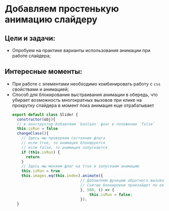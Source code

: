 # Добавляем простенькую анимацию слайдеру

Цели и задачи:
-
* Опробуем на практике варианты использования анимации при работе слайдера;

Интересные моменты:
-
- При работе с элементами необходимо комбинировать работу с `css` свойствами и анимацией;
- Способ для блокирования выстраивания анимации в обередь, что убирает возможность многократных вызовов при клике на прокрутку слайдера в момент пока анимация еще отрабатывает
  ```javascript
  export default class Slider {
    constructor(obj){
    // в конструктор бобавляем `boolean` флаг в положении `false`
    this.isRun = false
    changeClass(){
      // Здесь мы проверяем состояние флага 
      // если true, то анимация блокируется 
      // если false, то анимация запускается
      if (this.isRun) {
        return
      }
      // Здесь мы меняем флаг на true и запускаем анимацию 
      this.isRun = true
      this.images.eq(this.index).animate({
                                // Добавляем функцию обратного вызова
                                // Снятие блокировки произойдет по окончании выполнения анимации
                                }, 500, () => {
                                    this.isRun = false;
                                });
    }
  ```
